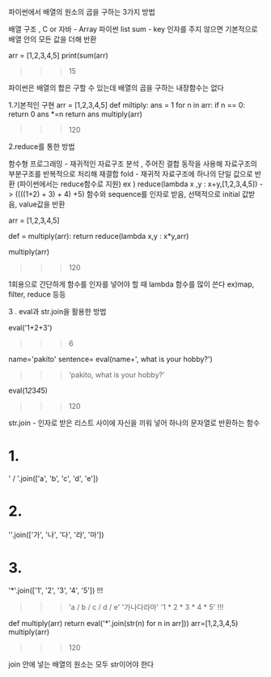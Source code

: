 파이썬에서 배열의 원소의 곱을 구하는 3가지 방법

배열 구조 , C or 자바 - Array 
파이썬 list
sum - key 인자를 주지 않으면 기본적으로 배열 안의 모든 값을 더해 반환

arr = [1,2,3,4,5]
print(sum(arr) 
>>>15

파이썬은 배열의 합은 구할 수 있는데 배열의 곱을 구하는 내장함수는 없다

1.기본적인 구현
arr = [1,2,3,4,5]
def miltiply:
    ans = 1
    for n in arr:
        if n == 0:
            return 0
        ans *=n
    return ans
multiply(arr)

>>>120

2.reduce를 통한 방법

함수형 프로그래밍 - 재귀적인 자료구조 분석 , 주어진 결합 동작을 사용해 자료구조의 부분구조를 반복적으로 처리해 재결합
fold - 재귀적 자료구조에 하나의 단일 값으로 반환 (파이썬에서는 reduce함수로 지원)
ex ) reduce(lambda x ,y : x+y,[1,2,3,4,5])  -> ((((1+2) + 3) + 4) +5)
    함수와 sequence를 인자로 받음, 선택적으로 initial 값받음, value값을 반환
    
arr = [1,2,3,4,5]

def = multiply(arr):
    return reduce(lambda x,y : x*y,arr)

multiply(arr)

>>> 120

1회용으로 간단하게 함수를 인자를 넣어야 할 때 lambda 함수를 많이 쓴다
ex)map, filter, reduce 등등

3 . eval과 str.join을 활용한 방법

eval('1+2+3')
>>> 6

name='pakito'
sentence= eval(name+', what is your hobby?')

>>> 'pakito, what is your hobby?'

eval(1*2*3*4*5)
>>>120

str.join - 인자로 받은 리스트 사이에 자신을 끼워 넣어 하나의 문자열로 반환하는 함수

# 1.
' / '.join(['a', 'b', 'c', 'd', 'e'])

# 2.
''.join(['가', '나', '다', '라', '마'])

# 3. 
'*'.join(['1', '2', '3', '4', '5'])   !!!

>>> 'a / b / c / d / e'
>>> '가나다라마'
>>> '1 * 2 * 3 * 4 * 5'  !!!

def multiply(arr)
    return eval('*'.join(str(n) for n in arr]))
arr=[1,2,3,4,5)
multiply(arr)

>>> 120

join 안에 넣는 배열의 원소는 모두 str이어야 한다